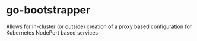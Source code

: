 # go-bootstrapper
Allows for in-cluster (or outside) creation of a proxy based configuration for Kubernetes NodePort based services
